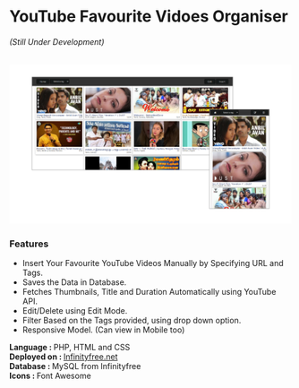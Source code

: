 <h1>YouTube Favourite Vidoes Organiser </h1>
<h6> (Still Under Development) </h6>
<img src="resources/ytfvo.png" alt="Screenshot">
<h3> Features </h3>
<ul>
<li>Insert Your Favourite YouTube Videos Manually by Specifying URL and Tags. </li>
<li>Saves the Data in Database. </li>
<li>Fetches Thumbnails, Title and Duration Automatically using YouTube API. </li>
<li>Edit/Delete using Edit Mode. </li>
<li>Filter Based on the Tags provided, using drop down option. </li>
<li>Responsive Model. (Can view in Mobile too) </li>
</ul>
<b> Language : </b> PHP, HTML and CSS <br/>
<b> Deployed on : </b> <a href="https://infinityfree.net/"> Infinityfree.net</a> <br />
<b> Database : </b> MySQL from Infinityfree <br />
<b> Icons : </b> Font Awesome <br />